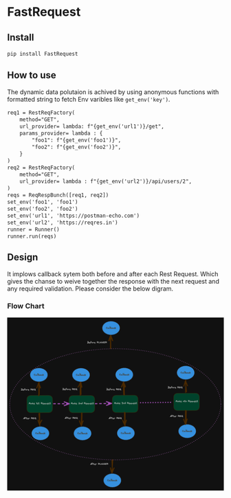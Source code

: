 # FastRequest


<!-- WARNING: THIS FILE WAS AUTOGENERATED! DO NOT EDIT! -->

## Install

``` sh
pip install FastRequest
```

## How to use

The dynamic data polutaion is achived by using anonymous functions with
formatted string to fetch Env varibles like `get_env('key')`.

    req1 = RestReqFactory(
        method="GET",
        url_provider= lambda: f"{get_env('url1')}/get",
        params_provider= lambda : {
            "foo1": f"{get_env('foo1')}",
            "foo2": f"{get_env('foo2')}",
        }
    )
    req2 = RestReqFactory(
        method="GET",
        url_provider= lambda : f"{get_env('url2')}/api/users/2",
    )
    reqs = ReqRespBunch([req1, req2])
    set_env('foo1', 'foo1')
    set_env('foo2', 'foo2')
    set_env('url1', 'https://postman-echo.com')
    set_env('url2', 'https://reqres.in')
    runner = Runner()
    runner.run(reqs)

## Design

It implows callback sytem both before and after each Rest Request. Which
gives the chanse to weive together the response with the next request
and any required validation. Please consider the below digram.

### Flow Chart

![](./static/flow-chart.png)
